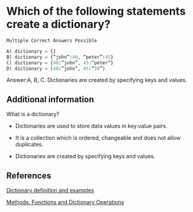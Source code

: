 # Which of the following statements create a dictionary?

`Multiple Correct Answers Possible`

```python
A) dictionary = {}
B) dictionary = {“john”:40, “peter”:45}
C) dictionary = {40:”john”, 45:”peter”}
D) dictionary = (40:”john”, 45:”50”)
```

Answer:A, B, C. Dictionaries are created by specifying keys and values.

## Additional information

What is a dictionary?

- Dictionaries are used to store data values in key:value pairs.

- It is a collection which is ordered, changeable and does not allow duplicates.

- Dictionaries are created by specifying keys and values.

## References

[Dictionary definition and examples](https://www.w3schools.com/python/python_dictionaries.asp)

[Methods, Functions and Dictionary Operations](https://data-flair.training/blogs/python-dictionary/)
